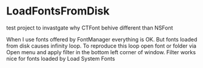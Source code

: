 # LoadFontsFromDisk
test project to invastgate why CTFont behive different than NSFont

When I use fonts offered by FontManager everything is OK. But fonts loaded from disk causes infinity loop.
To reproduce this loop open font or folder via Open menu and apply filter in the bottom left corner of window.
Filter works nice for fonts loaded by Load System Fonts
